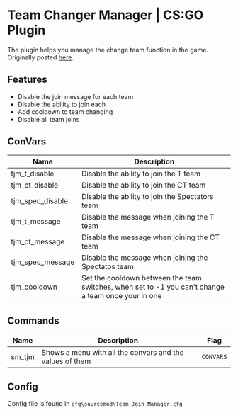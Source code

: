 # Team Changer Manager | CS:GO Plugin
The plugin helps you manage the change team function in the game. Originally posted [here](https://forums.alliedmods.net/showthread.php?t=317424).

## Features 
* Disable the join message for each team
* Disable the ability to join each
* Add cooldown to team changing
* Disable all team joins

## ConVars
|Name| Description|
|---------|--------|
|tjm_t_disable| Disable the ability to join the T team|
|tjm_ct_disable| Disable the ability to join the CT team|
|tjm_spec_disable| Disable the ability to join the Spectators team|
|tjm_t_message| Disable the message when joining the T team|
|tjm_ct_message| Disable the message when joining the CT team|
|tjm_spec_message| Disable the message when joining the Spectatos team|
|tjm_cooldown| Set the cooldown between the team switches, when set to -1 you can't change a team once your in one|

## Commands
|Name|Description|Flag|
|----|----|----|
|sm_tjm| Shows a menu with all the convars and the values of them|  ```CONVARS``` |

## Config
Config file is found in ```cfg\sourcemod\Team Join Manager.cfg```
